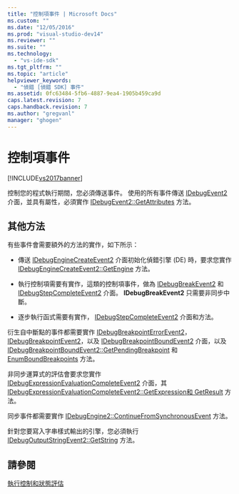 ```yaml
---
title: "控制項事件 | Microsoft Docs"
ms.custom: ""
ms.date: "12/05/2016"
ms.prod: "visual-studio-dev14"
ms.reviewer: ""
ms.suite: ""
ms.technology: 
  - "vs-ide-sdk"
ms.tgt_pltfrm: ""
ms.topic: "article"
helpviewer_keywords: 
  - "偵錯 [偵錯 SDK] 事件"
ms.assetid: 0fc63484-5fb6-4887-9ea4-1905b459ca9d
caps.latest.revision: 7
caps.handback.revision: 7
ms.author: "gregvanl"
manager: "ghogen"
---
```

# 控制項事件
[!INCLUDE[vs2017banner](../../code-quality/includes/vs2017banner.md)]

控制您的程式執行期間，您必須傳送事件。  使用的所有事件傳送 [IDebugEvent2](../../extensibility/debugger/reference/idebugevent2.md) 介面，並具有屬性，必須實作 [IDebugEvent2::GetAttributes](../../extensibility/debugger/reference/idebugevent2-getattributes.md) 方法。  
  
## 其他方法  
 有些事件會需要額外的方法的實作，如下所示：  
  
-   傳送 [IDebugEngineCreateEvent2](../../extensibility/debugger/reference/idebugenginecreateevent2.md) 介面初始化偵錯引擎 \(DE\) 時，要求您實作 [IDebugEngineCreateEvent2::GetEngine](../../extensibility/debugger/reference/idebugenginecreateevent2-getengine.md) 方法。  
  
-   執行控制項需要有實作，這類的控制項事件，做為 [IDebugBreakEvent2](../../extensibility/debugger/reference/idebugbreakevent2.md) 和[IDebugStepCompleteEvent2](../../extensibility/debugger/reference/idebugstepcompleteevent2.md) 介面。  **IDebugBreakEvent2** 只需要非同步中斷。  
  
-   逐步執行函式需要有實作，  [IDebugStepCompleteEvent2](../../extensibility/debugger/reference/idebugstepcompleteevent2.md) 介面和方法。  
  
 衍生自中斷點的事件都需要實作 [IDebugBreakpointErrorEvent2](../../extensibility/debugger/reference/idebugbreakpointerrorevent2.md)，  [IDebugBreakpointEvent2](../../extensibility/debugger/reference/idebugbreakpointevent2.md)，以及  [IDebugBreakpointBoundEvent2](../../extensibility/debugger/reference/idebugbreakpointboundevent2.md) 介面，以及 [IDebugBreakpointBoundEvent2::GetPendingBreakpoint](../../extensibility/debugger/reference/idebugbreakpointboundevent2-getpendingbreakpoint.md) 和 [EnumBoundBreakpoints](../../extensibility/debugger/reference/idebugbreakpointboundevent2-enumboundbreakpoints.md) 方法。  
  
 非同步運算式的評估會要求您實作 [IDebugExpressionEvaluationCompleteEvent2](../../extensibility/debugger/reference/idebugexpressionevaluationcompleteevent2.md) 介面，其 [IDebugExpressionEvaluationCompleteEvent2::GetExpression](../../extensibility/debugger/reference/idebugexpressionevaluationcompleteevent2-getexpression.md)[和 GetResult](../../extensibility/debugger/reference/idebugexpressionevaluationcompleteevent2-getresult.md) 方法。  
  
 同步事件都需要實作 [IDebugEngine2::ContinueFromSynchronousEvent](../Topic/IDebugEngine2::ContinueFromSynchronousEvent.md) 方法。  
  
 針對您要寫入字串樣式輸出的引擎，您必須執行 [IDebugOutputStringEvent2::GetString](../Topic/IDebugOutputStringEvent2::GetString.md) 方法。  
  
## 請參閱  
 [執行控制和狀態評估](../../extensibility/debugger/execution-control-and-state-evaluation.md)